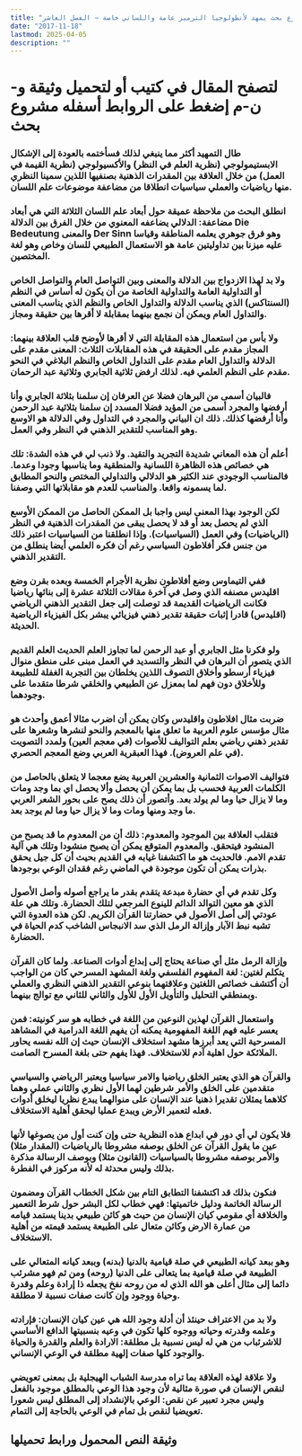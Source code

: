 ```yaml
---
title: "مشروع بحث يمهد لأنطولوجيا الترميز عامة واللساني خاصة – الفصل العاشر"
date: "2017-11-18"
lastmod: 2025-04-05
description: ""
---
```

# **لتصفح المقال في كتيب أو لتحميل وثيقة و-ن-م إضغط على الروابط أسفله** **مشروع بحث**

### طال التمهيد أكثر مما ينبغي لذلك فسأختمه بالعودة إلى الإشكال الابستيمولوجي (نظرية العلم في النظر) والأكسيولوجي (نظرية القيمة في العمل) من خلال العلاقة بين المقدرات الذهنية بصنفيها اللذين سمينا النظري منها رياضيات والعملي سياسيات انطلاقا من مضاعفة موضوعات علم اللسان.

### انطلق البحث من ملاحظة عميقة حول أبعاد علم اللسان الثلاثة التي هي أبعاد مضاعفة: الدلالي يضاعفه المعنوي من خلال الفرق بين الدلالة Die Bedeutung والمعنى Der Sinn وهو فرق جوهري يعلمه المناطقة وقياسا عليه ميزنا بين تداوليتين عامة هو الاستعمال الطبيعي للسان وخاص وهو لغة المختصين.

### ولا بد لهذا الازدواج بين الدلالة والمعنى وبين التواصل العام والتواصل الخاص أو التداولية العامة والتداولية الخاصة من أن يكون له أساس في النظم (السنتاكس) الذي يناسب الدلالة والتداول الخاص والنظم الذي يناسب المعنى والتداول العام ويمكن أن نجمع بينهما بمقابلة لا أقرها بين حقيقة ومجاز.

### ولا بأس من استعمال هذه المقابلة التي لا أقرها لأوضح قلب العلاقة بينهما: المجاز مقدم على الحقيقة في هذه المقابلات الثلاث: المعنى مقدم على الدلالة والتداول العام مقدم على التداول الخاص والنظم البلاغي في النحو مقدم على النظم العلمي فيه. لذلك ارفض ثلاثية الجابري وثلاثية عبد الرحمان.

### فالبيان أسمى من البرهان فضلا عن العرفان إن سلمنا بثلاثة الجابري وأنا أرفضها والمجرد أسمى من المؤيد فضلا المسدد إن سلمنا بثلاثية عبد الرحمن وأنا أرفضها كذلك. ذلك ان البياني والمجرد في التداول وفي الدلالة هو الاوسع وهو المناسب للتقدير الذهني في النظر وفي العمل.

### أعلم أن هذه المعاني شديدة التجريد والتقيد. ولا ذنب لي في هذه الشدة: تلك هي خصائص هذه الظاهرة اللسانية والمنطقية وما يناسبها وجودا وعدما. فالمناسب الوجودي عند الكثير هو الدلالي والتداولي المختص والنحو المطابق لما يسمونه واقعا. والمناسب للعدم هو مقابلاتها التي وصفنا.

### لكن الوجود بهذا المعنى ليس واجبا بل الممكن الحاصل من الممكن الأوسع الذي لم يحصل بعد أو قد لا يحصل يبقى من المقدرات الذهنية في النظر (الرياضيات) وفي العمل (السياسيات). وإذا انطلقنا من السياسيات اعتبر ذلك من جنس فكر أفلاطون السياسي رغم أن فكره العلمي أيضا ينطلق من التقدير الذهني.

### ففي التيماوس وضع أفلاطون نظرية الأجرام الخمسة وبعده بقرن وضع اقليدس مصنفه الذي وصل في آخرة مقالات الثلاثة عشرة إلى بنائها رياضيا فكانت الرياضيات القديمة قد توصلت إلى جعل التقدير الذهني الرياضي (اقليدس) قادرا إثبات حقيقة تقدير ذهني فيزيائي يبشر بكل الفيزياء الرياضية الحديثة.

### ولو فكرنا مثل الجابري أو عبد الرحمن لما تجاوز العلم الحديث العلم القديم الذي يتصور أن البرهان في النظر والتسديد في العمل مبنى على منطق منوال فيزياء أرسطو وأخلاق التصوف اللذين يخلطان بين التجربة الغفلة للطبيعة وللأخلاق دون فهم لما بمعزل عن الطبيعي والخلقي شرطا متقدما على وجودهما.

### ضربت مثال افلاطون واقليدس وكان يمكن أن اضرب مثالا أعمق وأحدث هو مثال مؤسس علوم العربية ما تعلق منها بالمعجم والنحو لنشرها وشعرها على تقدير ذهني رياضي بعلم التواليف للأصوات (في معجم العين) ولمدد التصويت (في علم العروض). فهذا العبقرية العربي وضع المعجم الحصري.

### فتواليف الاصوات الثمانية والعشرين العربية يضع معجما لا يتعلق بالحاصل من الكلمات العربية فحسب بل بما يمكن أن يحصل وألا يحصل اي بما وجد ومات وما لا يزال حيا وما لم يولد بعد. وأتصور أن ذلك يصح على بحور الشعر العربي ما وجد ومنها ومات وما لا يزال حيا وما لم يوجد بعد.

### فتقلب العلاقة بين الموجود والمعدوم: ذلك أن من المعدوم ما قد يصبح من المنشود فيتحقق. والمعدوم المتوقع يمكن أن يصبح منشودا وتلك هي آلية تقدم الامم. فالحديث هو ما اكتشفنا غيابه في القديم بحيث أن كل جيل يحقق بذرات يمكن أن تكون موجودة في الماضي رغم فقدان الوعي بوجودها.

### وكل تقدم في أي حضارة مبدعة يتقدم بقدر ما يراجع أصوله وأصل الأصول الذي هو معين التوالد الدائم للينوع المرجعي لتلك الحضارة. وتلك هي علة عودتي إلى أصل الأصول في حضارتنا القرآن الكريم. لكن هذه العدوة التي تشبه نبط الآبار وإزالة الرمل الذي سد الانبجاس الشاخب كدم الحياة في الحضارة.

### وإزالة الرمل مثل أي صناعة يحتاج إلى إبداع أدوات الصناعة. ولما كان القرآن يتكلم لغتين: لغة المفهوم الفلسفي ولغة المشهد المسرحي كان من الواجب أن أكتشف خصائص اللغتين وعلاقتهما بنوعي التقدير الذهني النظري والعملي وبمنطقي التحليل والتأويل الأول للأول والثاني للثاني مع توالج بينهما.

### واستعمال القرآن لهذين النوعين من اللغة في خطابه هو سر كونيته: فمن يعسر عليه فهم اللغة المفهومية يمكنه أن يفهم اللغة الدرامية في المشاهد المسرحية التي يعد أبرزها مشهد استخلاف الإنسان حيث إن الله نفسه يحاور الملائكة حول اهلية آدم للاستخلاف. فهذا يفهم حتى بلغة المسرح الصامت.

### والقرآن هو الذي يعتبر الخلق رياضيا والامر سياسيا ويعتبر الرياضي والسياسي متقدمين على الخلق والأمر شرطين لهما الأول نظري والثاني عملي وهما كلاهما يمثلان تقديرا ذهنيا عند الإنسان على منوالهما يبدع نظريا ليخلق أدوات فعله لتعمير الأرض ويبدع عمليا ليحقق أهلية الاستخلاف.

### فلا يكون لي أي دور في ابداع هذه النظرية حتى وإن كنت أول من يصوغها لأنها عين ما يقول القرآن عن الخلق بوصفه مشروطا بالرياضيات (المقدار مثلا) والأمر بوصفه مشروطا بالسياسيات (القانون مثلا) وبوصف الرسالة مذكرة بذلك وليس محدثة له لأنه مركوز في الفطرة.

### فنكون بذلك قد اكتشفنا التطابق التام بين شكل الخطاب القرآن ومضمون الرسالة الخاتمة ودليل خاتميتها: فهي خطاب لكل البشر حول شرط التعمير والخلافة أي مقومي كيان الإنسان من حيث هو كائن طبيعي بدينا يستمد قيامه من عمارة الارض وكائن متعال على الطبيعة يستمد قيمته من أهلية الاستخلاف.

### وهو ببعد كيانه الطبيعي في صلة قيامية بالدنيا (بدنه) وببعد كيانه المتعالي على الطبيعة في صلة قيامية بما يتعالى على الدنيا (روحه) ومن ثم فهو مشرئب دائما إلى مثال أعلى هو الله الذي له من روحه نفخ يجعله ذا إرادة وعلم وقدرة وحياة ووجود وإن كانت صفات نسبية لا مطلقة.

### ولا بد من الاعتراف حينئذ أن أدلة وجود الله هي عين كيان الإنسان: فإرادته وعلمه وقدرته وحياته ووجوه كلها تكون في وعيه بنسبيتها الدافع الأساسي للاشرئباب من هي له ليس نسبية بل مطلقة: الارادة والعلم والقدرة والحياة والوجود كلها صفات إلهية مطلقة في الوعي الإنساني.

### ولا علاقة لهذه العلاقة بما تراه مدرسة الشباب الهيجلية بل بمعنى تعويضي لنقص الإنسان في صورة مثالية لأن وجود هذا الوعي بالمطلق موجود بالفعل وليس مجرد تعبير عن نقص: الوعي بالإنشداد إلى المطلق ليس شعورا تعويضيا لنقص بل تمام في الوعي بالحاجة إلى التمام.

## وثيقة النص المحمول ورابط تحميلها

###
